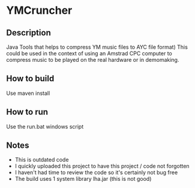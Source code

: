 # YMCruncher

## Description

Java Tools that helps to compress YM music files to AYC file format)
This could be used in the context of using an Amstrad CPC computer to compress music to be played on the real hardware
or in demomaking.

## How to build

Use maven install

## How to run

Use the run.bat windows script

## Notes

- This is outdated code
- I quickly uploaded this project to have this project / code not forgotten
- I haven't had time to review the code so it's certainly not bug free
- The build uses 1 system library lha.jar (this is not good)
